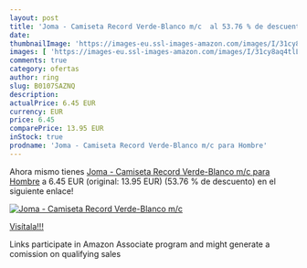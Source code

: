 ```yaml
---
layout: post
title: 'Joma - Camiseta Record Verde-Blanco m/c  al 53.76 % de descuento'
date: 
thumbnailImage: 'https://images-eu.ssl-images-amazon.com/images/I/31cy8aq4tlL._SL200_.jpg'
images: [ 'https://images-eu.ssl-images-amazon.com/images/I/31cy8aq4tlL._SL200_.jpg' ]
comments: true
category: ofertas
author: ring
slug: B0107SAZNQ
description:
actualPrice: 6.45 EUR
currency: EUR
price: 6.45
comparePrice: 13.95 EUR
inStock: true
prodname: 'Joma - Camiseta Record Verde-Blanco m/c para Hombre'
---
```


Ahora mismo tienes [Joma - Camiseta Record Verde-Blanco m/c para Hombre](https://www.amazon.es/dp/B0107SAZNQ/?tag=tolees-21) a 6.45 EUR (original: 13.95 EUR) (53.76 %  de descuento) en el siguiente enlace!

[![Joma - Camiseta Record Verde-Blanco m/c ](https://images-eu.ssl-images-amazon.com/images/I/31cy8aq4tlL._SL200_.jpg)](https://www.amazon.es/dp/B0107SAZNQ/?tag=tolees-21)

[Visítala!!!](https://www.amazon.es/dp/B0107SAZNQ/?tag=tolees-21)

Links participate in Amazon Associate program and might generate a comission on qualifying sales
